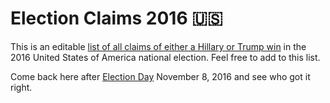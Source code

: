 # Election Claims 2016 🇺🇸

This is an editable [list of all claims of either a Hillary or Trump win](2016_Prediction_List.markdown) in the 2016 United States of America national election. Feel free to add to this list.

Come back here after [Election Day](//en.wikipedia.org/wiki/United_States_elections,_2016) November 8, 2016 and see who got it right.
